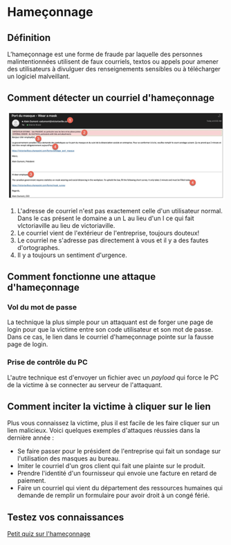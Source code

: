 # Hameçonnage  

## Définition  

L’hameçonnage est une forme de fraude par laquelle des personnes malintentionnées utilisent de faux courriels, textos ou appels pour amener des utilisateurs à divulguer des renseignements sensibles ou à télécharger un logiciel malveillant.  


## Comment détecter un courriel d'hameçonnage  

![10-Hameconnage](../images/10-Hameconnage.png)  

1. L'adresse de courriel n'est pas exactement celle d'un utilisateur normal. Dans le cas présent le domaine a un L au lieu d'un I ce qui fait vlctoriaville au lieu de victoriaville.  
2. Le courriel vient de l'extérieur de l'entreprise, toujours douteux!  
3. Le courriel ne s'adresse pas directement à vous et il y a des fautes d'ortographes.    
4. Il y a toujours un sentiment d'urgence.  

## Comment fonctionne une attaque d'hameçonnage  

### Vol du mot de passe  

La technique la plus simple pour un attaquant est de forger une page de login pour que la victime entre son code utilisateur et son mot de passe. Dans ce cas, le lien dans le courriel d'hameçonnage pointe sur la fausse page de login.

### Prise de contrôle du PC  

L'autre technique est d'envoyer un fichier avec un *payload* qui force le PC de la victime à se connecter au serveur de l'attaquant.  

## Comment inciter la victime à cliquer sur le lien  

Plus vous connaissez la victime, plus il est facile de les faire cliquer sur un lien malicieux.  Voici quelques exemples d'attaques réussies dans la dernière année :  

- Se faire passer pour le président de l'entreprise qui fait un sondage sur l'utilisation des masques au bureau.  
- Imiter le courriel d'un gros client qui fait une plainte sur le produit.  
- Prendre l'identité d'un fournisseur qui envoie une facture en retard de paiement.  
- Faire un courriel qui vient du département des ressources humaines qui demande de remplir un formulaire pour avoir droit à un congé férié.  

## Testez vos connaissances  

[Petit quiz sur l'hameçonnage](https://forms.office.com/r/k6Uhv6ajHu)  
